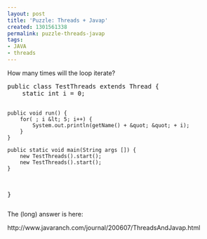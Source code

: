 ```yaml
---
layout: post
title: 'Puzzle: Threads + Javap'
created: 1301561338
permalink: puzzle-threads-javap
tags:
- JAVA
- threads
---
```

<p>How many times will the loop iterate? </p>
<pre title="code" class="brush: java;">
public class TestThreads extends Thread {
    static int i = 0;

    public void run() {
        for( ; i &lt; 5; i++) {
            System.out.println(getName() + &quot; &quot; + i);
        }
    }

    public static void main(String args []) {
        new TestThreads().start();
        new TestThreads().start();
    }
}
</pre>
<p>The (long) answer is here: </p>
<p>http://www.javaranch.com/journal/200607/ThreadsAndJavap.html</p>
<p>&nbsp;</p>
<p>&nbsp;</p>
